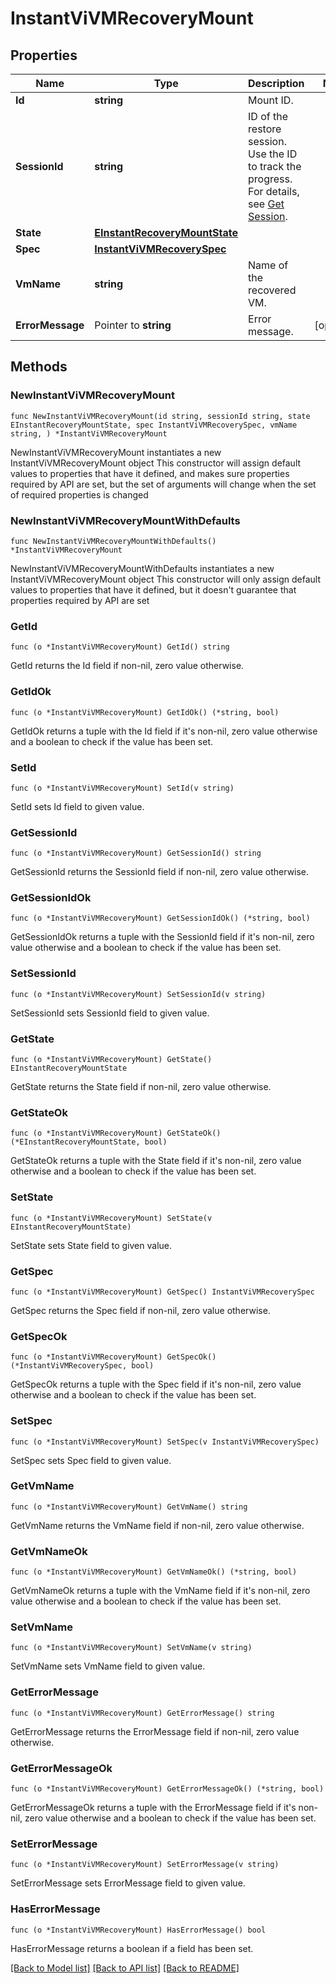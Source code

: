 # InstantViVMRecoveryMount

## Properties

Name | Type | Description | Notes
------------ | ------------- | ------------- | -------------
**Id** | **string** | Mount ID. | 
**SessionId** | **string** | ID of the restore session. Use the ID to track the progress. For details, see [Get Session](#tag/Sessions/operation/GetSession). | 
**State** | [**EInstantRecoveryMountState**](EInstantRecoveryMountState.md) |  | 
**Spec** | [**InstantViVMRecoverySpec**](InstantViVMRecoverySpec.md) |  | 
**VmName** | **string** | Name of the recovered VM. | 
**ErrorMessage** | Pointer to **string** | Error message. | [optional] 

## Methods

### NewInstantViVMRecoveryMount

`func NewInstantViVMRecoveryMount(id string, sessionId string, state EInstantRecoveryMountState, spec InstantViVMRecoverySpec, vmName string, ) *InstantViVMRecoveryMount`

NewInstantViVMRecoveryMount instantiates a new InstantViVMRecoveryMount object
This constructor will assign default values to properties that have it defined,
and makes sure properties required by API are set, but the set of arguments
will change when the set of required properties is changed

### NewInstantViVMRecoveryMountWithDefaults

`func NewInstantViVMRecoveryMountWithDefaults() *InstantViVMRecoveryMount`

NewInstantViVMRecoveryMountWithDefaults instantiates a new InstantViVMRecoveryMount object
This constructor will only assign default values to properties that have it defined,
but it doesn't guarantee that properties required by API are set

### GetId

`func (o *InstantViVMRecoveryMount) GetId() string`

GetId returns the Id field if non-nil, zero value otherwise.

### GetIdOk

`func (o *InstantViVMRecoveryMount) GetIdOk() (*string, bool)`

GetIdOk returns a tuple with the Id field if it's non-nil, zero value otherwise
and a boolean to check if the value has been set.

### SetId

`func (o *InstantViVMRecoveryMount) SetId(v string)`

SetId sets Id field to given value.


### GetSessionId

`func (o *InstantViVMRecoveryMount) GetSessionId() string`

GetSessionId returns the SessionId field if non-nil, zero value otherwise.

### GetSessionIdOk

`func (o *InstantViVMRecoveryMount) GetSessionIdOk() (*string, bool)`

GetSessionIdOk returns a tuple with the SessionId field if it's non-nil, zero value otherwise
and a boolean to check if the value has been set.

### SetSessionId

`func (o *InstantViVMRecoveryMount) SetSessionId(v string)`

SetSessionId sets SessionId field to given value.


### GetState

`func (o *InstantViVMRecoveryMount) GetState() EInstantRecoveryMountState`

GetState returns the State field if non-nil, zero value otherwise.

### GetStateOk

`func (o *InstantViVMRecoveryMount) GetStateOk() (*EInstantRecoveryMountState, bool)`

GetStateOk returns a tuple with the State field if it's non-nil, zero value otherwise
and a boolean to check if the value has been set.

### SetState

`func (o *InstantViVMRecoveryMount) SetState(v EInstantRecoveryMountState)`

SetState sets State field to given value.


### GetSpec

`func (o *InstantViVMRecoveryMount) GetSpec() InstantViVMRecoverySpec`

GetSpec returns the Spec field if non-nil, zero value otherwise.

### GetSpecOk

`func (o *InstantViVMRecoveryMount) GetSpecOk() (*InstantViVMRecoverySpec, bool)`

GetSpecOk returns a tuple with the Spec field if it's non-nil, zero value otherwise
and a boolean to check if the value has been set.

### SetSpec

`func (o *InstantViVMRecoveryMount) SetSpec(v InstantViVMRecoverySpec)`

SetSpec sets Spec field to given value.


### GetVmName

`func (o *InstantViVMRecoveryMount) GetVmName() string`

GetVmName returns the VmName field if non-nil, zero value otherwise.

### GetVmNameOk

`func (o *InstantViVMRecoveryMount) GetVmNameOk() (*string, bool)`

GetVmNameOk returns a tuple with the VmName field if it's non-nil, zero value otherwise
and a boolean to check if the value has been set.

### SetVmName

`func (o *InstantViVMRecoveryMount) SetVmName(v string)`

SetVmName sets VmName field to given value.


### GetErrorMessage

`func (o *InstantViVMRecoveryMount) GetErrorMessage() string`

GetErrorMessage returns the ErrorMessage field if non-nil, zero value otherwise.

### GetErrorMessageOk

`func (o *InstantViVMRecoveryMount) GetErrorMessageOk() (*string, bool)`

GetErrorMessageOk returns a tuple with the ErrorMessage field if it's non-nil, zero value otherwise
and a boolean to check if the value has been set.

### SetErrorMessage

`func (o *InstantViVMRecoveryMount) SetErrorMessage(v string)`

SetErrorMessage sets ErrorMessage field to given value.

### HasErrorMessage

`func (o *InstantViVMRecoveryMount) HasErrorMessage() bool`

HasErrorMessage returns a boolean if a field has been set.


[[Back to Model list]](../README.md#documentation-for-models) [[Back to API list]](../README.md#documentation-for-api-endpoints) [[Back to README]](../README.md)


